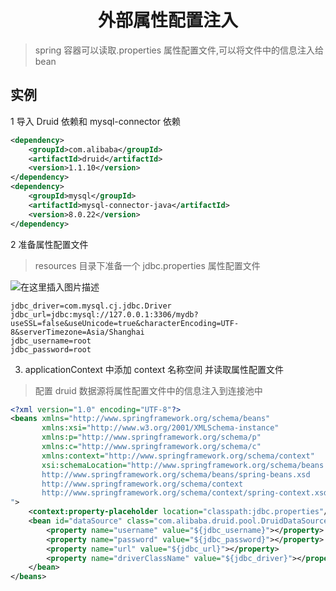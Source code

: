 <h1 align = "center">外部属性配置注入</h1>

> spring 容器可以读取.properties 属性配置文件,可以将文件中的信息注入给 bean

## 实例

1 导入 Druid 依赖和 mysql-connector 依赖

```xml
<dependency>
    <groupId>com.alibaba</groupId>
    <artifactId>druid</artifactId>
    <version>1.1.10</version>
</dependency>
<dependency>
    <groupId>mysql</groupId>
    <artifactId>mysql-connector-java</artifactId>
    <version>8.0.22</version>
</dependency>
```

2 准备属性配置文件

> resources 目录下准备一个 jdbc.properties 属性配置文件

![在这里插入图片描述](https://img-blog.csdnimg.cn/e06e98160fab457fad65560f33d0c8f3.png)

```text
jdbc_driver=com.mysql.cj.jdbc.Driver
jdbc_url=jdbc:mysql://127.0.0.1:3306/mydb?useSSL=false&useUnicode=true&characterEncoding=UTF-8&serverTimezone=Asia/Shanghai
jdbc_username=root
jdbc_password=root
```

3. applicationContext 中添加 context 名称空间 并读取属性配置文件

> 配置 druid 数据源将属性配置文件中的信息注入到连接池中

```xml
<?xml version="1.0" encoding="UTF-8"?>
<beans xmlns="http://www.springframework.org/schema/beans"
       xmlns:xsi="http://www.w3.org/2001/XMLSchema-instance"
       xmlns:p="http://www.springframework.org/schema/p"
       xmlns:c="http://www.springframework.org/schema/c"
       xmlns:context="http://www.springframework.org/schema/context"
       xsi:schemaLocation="http://www.springframework.org/schema/beans
       http://www.springframework.org/schema/beans/spring-beans.xsd
       http://www.springframework.org/schema/context
       http://www.springframework.org/schema/context/spring-context.xsd
">
    <context:property-placeholder location="classpath:jdbc.properties"/>
    <bean id="dataSource" class="com.alibaba.druid.pool.DruidDataSource">
        <property name="username" value="${jdbc_username}"></property>
        <property name="password" value="${jdbc_password}"></property>
        <property name="url" value="${jdbc_url}"></property>
        <property name="driverClassName" value="${jdbc_driver}"></property>
    </bean>
</beans>
```
